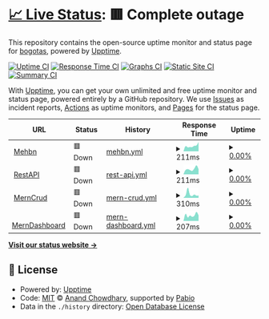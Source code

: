 # [📈 Live Status](https://bogotas.github.io/upptime): <!--live status--> **🟥 Complete outage**

This repository contains the open-source uptime monitor and status page for [bogotas](https://bogotas.github.io/upptime), powered by [Upptime](https://github.com/upptime/upptime).

[![Uptime CI](https://github.com/bogotas/upptime/workflows/Uptime%20CI/badge.svg)](https://github.com/bogotas/upptime/actions?query=workflow%3A%22Uptime+CI%22)
[![Response Time CI](https://github.com/bogotas/upptime/workflows/Response%20Time%20CI/badge.svg)](https://github.com/bogotas/upptime/actions?query=workflow%3A%22Response+Time+CI%22)
[![Graphs CI](https://github.com/bogotas/upptime/workflows/Graphs%20CI/badge.svg)](https://github.com/bogotas/upptime/actions?query=workflow%3A%22Graphs+CI%22)
[![Static Site CI](https://github.com/bogotas/upptime/workflows/Static%20Site%20CI/badge.svg)](https://github.com/bogotas/upptime/actions?query=workflow%3A%22Static+Site+CI%22)
[![Summary CI](https://github.com/bogotas/upptime/workflows/Summary%20CI/badge.svg)](https://github.com/bogotas/upptime/actions?query=workflow%3A%22Summary+CI%22)

With [Upptime](https://upptime.js.org), you can get your own unlimited and free uptime monitor and status page, powered entirely by a GitHub repository. We use [Issues](https://github.com/bogotas/upptime/issues) as incident reports, [Actions](https://github.com/bogotas/upptime/actions) as uptime monitors, and [Pages](https://bogotas.github.io/upptime) for the status page.

<!--start: status pages-->
<!-- This summary is generated by Upptime (https://github.com/upptime/upptime) -->
<!-- Do not edit this manually, your changes will be overwritten -->
<!-- prettier-ignore -->
| URL | Status | History | Response Time | Uptime |
| --- | ------ | ------- | ------------- | ------ |
| <img alt="" src="https://icons.duckduckgo.com/ip3/mehbn.onrender.com.ico" height="13"> [Mehbn](https://mehbn.onrender.com/db-status) | 🟥 Down | [mehbn.yml](https://github.com/atul-albatros/upptime/commits/HEAD/history/mehbn.yml) | <details><summary><img alt="Response time graph" src="./graphs/mehbn/response-time-week.png" height="20"> 211ms</summary><br><a href="https://bogotas.github.io/upptime/history/mehbn"><img alt="Response time 2889" src="https://img.shields.io/endpoint?url=https%3A%2F%2Fraw.githubusercontent.com%2Fatul-albatros%2Fupptime%2FHEAD%2Fapi%2Fmehbn%2Fresponse-time.json"></a><br><a href="https://bogotas.github.io/upptime/history/mehbn"><img alt="24-hour response time 200" src="https://img.shields.io/endpoint?url=https%3A%2F%2Fraw.githubusercontent.com%2Fatul-albatros%2Fupptime%2FHEAD%2Fapi%2Fmehbn%2Fresponse-time-day.json"></a><br><a href="https://bogotas.github.io/upptime/history/mehbn"><img alt="7-day response time 211" src="https://img.shields.io/endpoint?url=https%3A%2F%2Fraw.githubusercontent.com%2Fatul-albatros%2Fupptime%2FHEAD%2Fapi%2Fmehbn%2Fresponse-time-week.json"></a><br><a href="https://bogotas.github.io/upptime/history/mehbn"><img alt="30-day response time 2889" src="https://img.shields.io/endpoint?url=https%3A%2F%2Fraw.githubusercontent.com%2Fatul-albatros%2Fupptime%2FHEAD%2Fapi%2Fmehbn%2Fresponse-time-month.json"></a><br><a href="https://bogotas.github.io/upptime/history/mehbn"><img alt="1-year response time 2889" src="https://img.shields.io/endpoint?url=https%3A%2F%2Fraw.githubusercontent.com%2Fatul-albatros%2Fupptime%2FHEAD%2Fapi%2Fmehbn%2Fresponse-time-year.json"></a></details> | <details><summary><a href="https://bogotas.github.io/upptime/history/mehbn">0.00%</a></summary><a href="https://bogotas.github.io/upptime/history/mehbn"><img alt="All-time uptime 42.21%" src="https://img.shields.io/endpoint?url=https%3A%2F%2Fraw.githubusercontent.com%2Fatul-albatros%2Fupptime%2FHEAD%2Fapi%2Fmehbn%2Fuptime.json"></a><br><a href="https://bogotas.github.io/upptime/history/mehbn"><img alt="24-hour uptime 0.00%" src="https://img.shields.io/endpoint?url=https%3A%2F%2Fraw.githubusercontent.com%2Fatul-albatros%2Fupptime%2FHEAD%2Fapi%2Fmehbn%2Fuptime-day.json"></a><br><a href="https://bogotas.github.io/upptime/history/mehbn"><img alt="7-day uptime 0.00%" src="https://img.shields.io/endpoint?url=https%3A%2F%2Fraw.githubusercontent.com%2Fatul-albatros%2Fupptime%2FHEAD%2Fapi%2Fmehbn%2Fuptime-week.json"></a><br><a href="https://bogotas.github.io/upptime/history/mehbn"><img alt="30-day uptime 42.21%" src="https://img.shields.io/endpoint?url=https%3A%2F%2Fraw.githubusercontent.com%2Fatul-albatros%2Fupptime%2FHEAD%2Fapi%2Fmehbn%2Fuptime-month.json"></a><br><a href="https://bogotas.github.io/upptime/history/mehbn"><img alt="1-year uptime 42.21%" src="https://img.shields.io/endpoint?url=https%3A%2F%2Fraw.githubusercontent.com%2Fatul-albatros%2Fupptime%2FHEAD%2Fapi%2Fmehbn%2Fuptime-year.json"></a></details>
| <img alt="" src="https://icons.duckduckgo.com/ip3/restapi-sq94.onrender.com.ico" height="13"> [RestAPI](https://restapi-sq94.onrender.com/db-status) | 🟥 Down | [rest-api.yml](https://github.com/atul-albatros/upptime/commits/HEAD/history/rest-api.yml) | <details><summary><img alt="Response time graph" src="./graphs/rest-api/response-time-week.png" height="20"> 211ms</summary><br><a href="https://bogotas.github.io/upptime/history/rest-api"><img alt="Response time 2411" src="https://img.shields.io/endpoint?url=https%3A%2F%2Fraw.githubusercontent.com%2Fatul-albatros%2Fupptime%2FHEAD%2Fapi%2Frest-api%2Fresponse-time.json"></a><br><a href="https://bogotas.github.io/upptime/history/rest-api"><img alt="24-hour response time 205" src="https://img.shields.io/endpoint?url=https%3A%2F%2Fraw.githubusercontent.com%2Fatul-albatros%2Fupptime%2FHEAD%2Fapi%2Frest-api%2Fresponse-time-day.json"></a><br><a href="https://bogotas.github.io/upptime/history/rest-api"><img alt="7-day response time 211" src="https://img.shields.io/endpoint?url=https%3A%2F%2Fraw.githubusercontent.com%2Fatul-albatros%2Fupptime%2FHEAD%2Fapi%2Frest-api%2Fresponse-time-week.json"></a><br><a href="https://bogotas.github.io/upptime/history/rest-api"><img alt="30-day response time 2411" src="https://img.shields.io/endpoint?url=https%3A%2F%2Fraw.githubusercontent.com%2Fatul-albatros%2Fupptime%2FHEAD%2Fapi%2Frest-api%2Fresponse-time-month.json"></a><br><a href="https://bogotas.github.io/upptime/history/rest-api"><img alt="1-year response time 2411" src="https://img.shields.io/endpoint?url=https%3A%2F%2Fraw.githubusercontent.com%2Fatul-albatros%2Fupptime%2FHEAD%2Fapi%2Frest-api%2Fresponse-time-year.json"></a></details> | <details><summary><a href="https://bogotas.github.io/upptime/history/rest-api">0.00%</a></summary><a href="https://bogotas.github.io/upptime/history/rest-api"><img alt="All-time uptime 51.36%" src="https://img.shields.io/endpoint?url=https%3A%2F%2Fraw.githubusercontent.com%2Fatul-albatros%2Fupptime%2FHEAD%2Fapi%2Frest-api%2Fuptime.json"></a><br><a href="https://bogotas.github.io/upptime/history/rest-api"><img alt="24-hour uptime 0.00%" src="https://img.shields.io/endpoint?url=https%3A%2F%2Fraw.githubusercontent.com%2Fatul-albatros%2Fupptime%2FHEAD%2Fapi%2Frest-api%2Fuptime-day.json"></a><br><a href="https://bogotas.github.io/upptime/history/rest-api"><img alt="7-day uptime 0.00%" src="https://img.shields.io/endpoint?url=https%3A%2F%2Fraw.githubusercontent.com%2Fatul-albatros%2Fupptime%2FHEAD%2Fapi%2Frest-api%2Fuptime-week.json"></a><br><a href="https://bogotas.github.io/upptime/history/rest-api"><img alt="30-day uptime 51.36%" src="https://img.shields.io/endpoint?url=https%3A%2F%2Fraw.githubusercontent.com%2Fatul-albatros%2Fupptime%2FHEAD%2Fapi%2Frest-api%2Fuptime-month.json"></a><br><a href="https://bogotas.github.io/upptime/history/rest-api"><img alt="1-year uptime 51.36%" src="https://img.shields.io/endpoint?url=https%3A%2F%2Fraw.githubusercontent.com%2Fatul-albatros%2Fupptime%2FHEAD%2Fapi%2Frest-api%2Fuptime-year.json"></a></details>
| <img alt="" src="https://icons.duckduckgo.com/ip3/mern-crud-backend-es7b.onrender.com.ico" height="13"> [MernCrud](https://mern-crud-backend-es7b.onrender.com/db-status) | 🟥 Down | [mern-crud.yml](https://github.com/atul-albatros/upptime/commits/HEAD/history/mern-crud.yml) | <details><summary><img alt="Response time graph" src="./graphs/mern-crud/response-time-week.png" height="20"> 310ms</summary><br><a href="https://bogotas.github.io/upptime/history/mern-crud"><img alt="Response time 2228" src="https://img.shields.io/endpoint?url=https%3A%2F%2Fraw.githubusercontent.com%2Fatul-albatros%2Fupptime%2FHEAD%2Fapi%2Fmern-crud%2Fresponse-time.json"></a><br><a href="https://bogotas.github.io/upptime/history/mern-crud"><img alt="24-hour response time 201" src="https://img.shields.io/endpoint?url=https%3A%2F%2Fraw.githubusercontent.com%2Fatul-albatros%2Fupptime%2FHEAD%2Fapi%2Fmern-crud%2Fresponse-time-day.json"></a><br><a href="https://bogotas.github.io/upptime/history/mern-crud"><img alt="7-day response time 310" src="https://img.shields.io/endpoint?url=https%3A%2F%2Fraw.githubusercontent.com%2Fatul-albatros%2Fupptime%2FHEAD%2Fapi%2Fmern-crud%2Fresponse-time-week.json"></a><br><a href="https://bogotas.github.io/upptime/history/mern-crud"><img alt="30-day response time 2228" src="https://img.shields.io/endpoint?url=https%3A%2F%2Fraw.githubusercontent.com%2Fatul-albatros%2Fupptime%2FHEAD%2Fapi%2Fmern-crud%2Fresponse-time-month.json"></a><br><a href="https://bogotas.github.io/upptime/history/mern-crud"><img alt="1-year response time 2228" src="https://img.shields.io/endpoint?url=https%3A%2F%2Fraw.githubusercontent.com%2Fatul-albatros%2Fupptime%2FHEAD%2Fapi%2Fmern-crud%2Fresponse-time-year.json"></a></details> | <details><summary><a href="https://bogotas.github.io/upptime/history/mern-crud">0.00%</a></summary><a href="https://bogotas.github.io/upptime/history/mern-crud"><img alt="All-time uptime 50.41%" src="https://img.shields.io/endpoint?url=https%3A%2F%2Fraw.githubusercontent.com%2Fatul-albatros%2Fupptime%2FHEAD%2Fapi%2Fmern-crud%2Fuptime.json"></a><br><a href="https://bogotas.github.io/upptime/history/mern-crud"><img alt="24-hour uptime 0.00%" src="https://img.shields.io/endpoint?url=https%3A%2F%2Fraw.githubusercontent.com%2Fatul-albatros%2Fupptime%2FHEAD%2Fapi%2Fmern-crud%2Fuptime-day.json"></a><br><a href="https://bogotas.github.io/upptime/history/mern-crud"><img alt="7-day uptime 0.00%" src="https://img.shields.io/endpoint?url=https%3A%2F%2Fraw.githubusercontent.com%2Fatul-albatros%2Fupptime%2FHEAD%2Fapi%2Fmern-crud%2Fuptime-week.json"></a><br><a href="https://bogotas.github.io/upptime/history/mern-crud"><img alt="30-day uptime 50.41%" src="https://img.shields.io/endpoint?url=https%3A%2F%2Fraw.githubusercontent.com%2Fatul-albatros%2Fupptime%2FHEAD%2Fapi%2Fmern-crud%2Fuptime-month.json"></a><br><a href="https://bogotas.github.io/upptime/history/mern-crud"><img alt="1-year uptime 50.41%" src="https://img.shields.io/endpoint?url=https%3A%2F%2Fraw.githubusercontent.com%2Fatul-albatros%2Fupptime%2FHEAD%2Fapi%2Fmern-crud%2Fuptime-year.json"></a></details>
| <img alt="" src="https://icons.duckduckgo.com/ip3/merndashboardbackend.onrender.com.ico" height="13"> [MernDashboard](https://merndashboardbackend.onrender.com/db-status) | 🟥 Down | [mern-dashboard.yml](https://github.com/atul-albatros/upptime/commits/HEAD/history/mern-dashboard.yml) | <details><summary><img alt="Response time graph" src="./graphs/mern-dashboard/response-time-week.png" height="20"> 207ms</summary><br><a href="https://bogotas.github.io/upptime/history/mern-dashboard"><img alt="Response time 1599" src="https://img.shields.io/endpoint?url=https%3A%2F%2Fraw.githubusercontent.com%2Fatul-albatros%2Fupptime%2FHEAD%2Fapi%2Fmern-dashboard%2Fresponse-time.json"></a><br><a href="https://bogotas.github.io/upptime/history/mern-dashboard"><img alt="24-hour response time 182" src="https://img.shields.io/endpoint?url=https%3A%2F%2Fraw.githubusercontent.com%2Fatul-albatros%2Fupptime%2FHEAD%2Fapi%2Fmern-dashboard%2Fresponse-time-day.json"></a><br><a href="https://bogotas.github.io/upptime/history/mern-dashboard"><img alt="7-day response time 207" src="https://img.shields.io/endpoint?url=https%3A%2F%2Fraw.githubusercontent.com%2Fatul-albatros%2Fupptime%2FHEAD%2Fapi%2Fmern-dashboard%2Fresponse-time-week.json"></a><br><a href="https://bogotas.github.io/upptime/history/mern-dashboard"><img alt="30-day response time 1599" src="https://img.shields.io/endpoint?url=https%3A%2F%2Fraw.githubusercontent.com%2Fatul-albatros%2Fupptime%2FHEAD%2Fapi%2Fmern-dashboard%2Fresponse-time-month.json"></a><br><a href="https://bogotas.github.io/upptime/history/mern-dashboard"><img alt="1-year response time 1599" src="https://img.shields.io/endpoint?url=https%3A%2F%2Fraw.githubusercontent.com%2Fatul-albatros%2Fupptime%2FHEAD%2Fapi%2Fmern-dashboard%2Fresponse-time-year.json"></a></details> | <details><summary><a href="https://bogotas.github.io/upptime/history/mern-dashboard">0.00%</a></summary><a href="https://bogotas.github.io/upptime/history/mern-dashboard"><img alt="All-time uptime 49.38%" src="https://img.shields.io/endpoint?url=https%3A%2F%2Fraw.githubusercontent.com%2Fatul-albatros%2Fupptime%2FHEAD%2Fapi%2Fmern-dashboard%2Fuptime.json"></a><br><a href="https://bogotas.github.io/upptime/history/mern-dashboard"><img alt="24-hour uptime 0.00%" src="https://img.shields.io/endpoint?url=https%3A%2F%2Fraw.githubusercontent.com%2Fatul-albatros%2Fupptime%2FHEAD%2Fapi%2Fmern-dashboard%2Fuptime-day.json"></a><br><a href="https://bogotas.github.io/upptime/history/mern-dashboard"><img alt="7-day uptime 0.00%" src="https://img.shields.io/endpoint?url=https%3A%2F%2Fraw.githubusercontent.com%2Fatul-albatros%2Fupptime%2FHEAD%2Fapi%2Fmern-dashboard%2Fuptime-week.json"></a><br><a href="https://bogotas.github.io/upptime/history/mern-dashboard"><img alt="30-day uptime 49.38%" src="https://img.shields.io/endpoint?url=https%3A%2F%2Fraw.githubusercontent.com%2Fatul-albatros%2Fupptime%2FHEAD%2Fapi%2Fmern-dashboard%2Fuptime-month.json"></a><br><a href="https://bogotas.github.io/upptime/history/mern-dashboard"><img alt="1-year uptime 49.38%" src="https://img.shields.io/endpoint?url=https%3A%2F%2Fraw.githubusercontent.com%2Fatul-albatros%2Fupptime%2FHEAD%2Fapi%2Fmern-dashboard%2Fuptime-year.json"></a></details>

<!--end: status pages-->

[**Visit our status website →**](https://bogotas.github.io/upptime)

## 📄 License

- Powered by: [Upptime](https://github.com/upptime/upptime)
- Code: [MIT](./LICENSE) © [Anand Chowdhary](https://anandchowdhary.com), supported by [Pabio](https://pabio.com)
- Data in the `./history` directory: [Open Database License](https://opendatacommons.org/licenses/odbl/1-0/)
